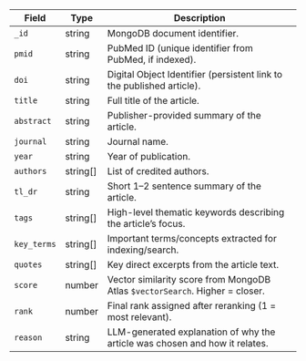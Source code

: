 | Field       | Type       | Description                                                                 |
|-------------|------------|-----------------------------------------------------------------------------|
| `_id`       | string     | MongoDB document identifier.                                                |
| `pmid`      | string     | PubMed ID (unique identifier from PubMed, if indexed).                      |
| `doi`       | string     | Digital Object Identifier (persistent link to the published article).       |
| `title`     | string     | Full title of the article.                                                  |
| `abstract`  | string     | Publisher-provided summary of the article.                                  |
| `journal`   | string     | Journal name.                                                               |
| `year`      | string     | Year of publication.                                                        |
| `authors`   | string[]   | List of credited authors.                                                   |
| `tl_dr`     | string     | Short 1–2 sentence summary of the article.                                  |
| `tags`      | string[]   | High-level thematic keywords describing the article’s focus.                |
| `key_terms` | string[]   | Important terms/concepts extracted for indexing/search.                     |
| `quotes`    | string[]   | Key direct excerpts from the article text.                                  |
| `score`     | number     | Vector similarity score from MongoDB Atlas `$vectorSearch`. Higher = closer.|
| `rank`      | number     | Final rank assigned after reranking (1 = most relevant).                    |
| `reason`    | string     | LLM-generated explanation of why the article was chosen and how it relates. |

